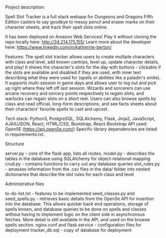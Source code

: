 Project description:

Spell Slot Tracker is a full stack webapp for Dungeons and Dragons Fifth Edition casters to say goodbye to messy pencil and eraser marks on their character sheets, and track their spell slots online.

It has been deployed on Amazon Web Services! Play it without cloning the repo locally here: http://34.214.175.155/
Learn more about the developer here: https://www.linkedin.com/in/katherine-berton/

Features:
The spell slot tracker allows users to create multiple characters with class and level, add known cantrips, level up, update character details, and play! It shows the character's slots for the day with buttons - clickable if the slots are available and disabled if they are used, with inner text describing what they were used for (spells or abilities like a paladin's smite). It supports multi-session in game days and allows user to log out and pick up right where they left off last session. Wizards and sorcerers can use arcane recovery and sorcery points respectively to regain slots, and warlocks can regain slots on a short rest. Users can also browse spells by class and read official, long-form descriptions, and see facts sheets about their characters' favorite spells to cast and upcast.

Tech stack: Python3, PostgreSQL, SQLAlchemy, Flask, Jinja2, JavaScript, AJAX/JSON, React, HTML/CSS, Bootstrap, React-Bootstrap
API used: Open5E (https://api.open5e.com/)
Specific library dependencies are listed in requirements.txt.

Structure

server.py - core of the flask app, lists all routes.
model.py - describes the tables in the database using SQLAlchemy for object-relational mapping
crud.py - contains functions to carry out any database queries
slot_rules.py - amasses information from the .csv files in the data/ folder into nested dictionaries that describe the slot rules for each class and level

Administrative files

to-do-list.txt - features to be implemented
seed_classes.py and seed_spells.py - retrieves basic details from the Open5e API for insertion into the database. This allows quicker back end operations, storage of spells known, and database queries to be done on spells and classes without having to implement logic on the client side in asynchronous fetches. More detail is still available in the API, and used on the browse spells section.
nginx.conf and flask.service - configuration files for deployment
tracker_db.sql - copy of database for deployment